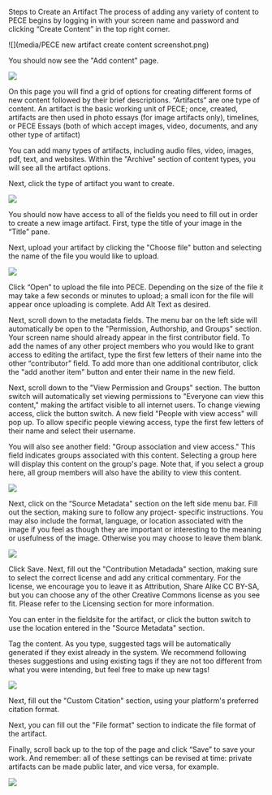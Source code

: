 Steps to Create an Artifact
The process of adding any variety of content to PECE begins by logging in with your screen name and password and clicking “Create Content” in the top right corner.

![](media/PECE new artifact create content screenshot.png)

You should now see the "Add content" page.

![](media/PECE-new-artifact-add-content-screenshot.png)

On this page you will find a grid of options for creating different forms of new content followed by their brief descriptions. “Artifacts” are one type of content. An artifact is the basic working unit of PECE; once, created, artifacts are then used in photo essays (for image artifacts only), timelines, or PECE Essays (both of which accept images, video, documents, and any other type of artifact)

You can add many types of artifacts, including audio files, video, images, pdf, text, and websites. Within the "Archive" section of content types, you will see all the artifact options.

Next, click the type of artifact you want to create.

![](media/PECE-new-artifact-screenshot-image.png)


You should now have access to all of the fields you need to fill out in order to create a new image artifact. First, type the title of your image in the “Title” pane.

Next, upload your artifact by clicking the "Choose file" button and selecting the name of the file you would like to upload. 

![](media/PECE-new-artifact-title-screenshot.png)


Click “Open” to upload the file into PECE. Depending on the size of the file it may take a few seconds or minutes to upload; a small icon for the file will appear once uploading is complete.
Add Alt Text as desired.

Next, scroll down to the metadata fields. The menu bar on the left side will automatically be open to the "Permission, Authorship, and Groups" section. Your screen name should already appear in the first contributor field. To add the names of any other project members who you would like to grant access to editing the artifact, type the first few letters of their name into the other “contributor” field. To add more than one additional contributor, click the "add another item" button and enter their name in the new field.


Next, scroll down to the "View Permission and Groups" section. The button switch will automatically set viewing permissions to "Everyone can view this content," making the artifact visible to all internet users. To change viewing access, click the button switch. A new field "People with view access" will pop up. To allow specific people viewing access, type the first few letters of their name and select their username.

You will also see another field: "Group association and view access." This field indicates groups associated with this content. Selecting a group here will display this content on the group's page. Note that, if you select a group here, all group members will also have the ability to view this content.

![](media/PECE-new-artifact-permissions.png)


Next, click on the “Source Metadata" section on the left side menu bar. Fill out the section, making sure to follow any project- specific instructions. You may also include the format, language, or location associated with the image if you feel as though they are important or interesting to the meaning or usefulness of the image. Otherwise you may choose to leave them blank.

![](media/PECE-new-artifact-source-metadata.png)


Click Save.
Next, fill out the "Contribution Metadada" section, making sure to select the correct license and add any critical commentary. For the license, we encourage you to leave it as Attribution, Share Alike CC BY-SA, but you can choose any of the other Creative Commons license as you see fit. Please refer to the Licensing section for more information.

You can enter in the fieldsite for the artifact, or click the button switch to use the location entered in the "Source Metadata" section.

Tag the content. As you type, suggested tags will be automatically generated if they exist already in the system. We recommend following theses suggestions and using existing tags if they are not too different from what you were intending, but feel free to make up new tags!

![](media/PECE-new-artifact-contribution-metadata.png)



Next, fill out the "Custom Citation" section, using your platform's preferred citation format.

Next, you can fill out the "File format" section to indicate the file format of the artifact.

Finally, scroll back up to the top of the page and click “Save” to save your work. And remember: all of these settings can be revised at time: private artifacts can be made public later, and vice versa, for example.

![](media/PECE-new-artifact-custom-citation.png)

